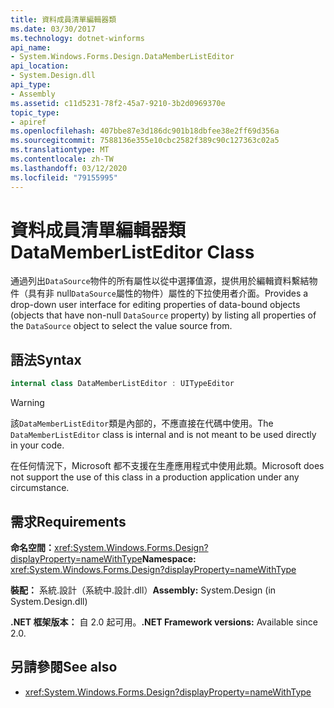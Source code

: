 ```yaml
---
title: 資料成員清單編輯器類
ms.date: 03/30/2017
ms.technology: dotnet-winforms
api_name:
- System.Windows.Forms.Design.DataMemberListEditor
api_location:
- System.Design.dll
api_type:
- Assembly
ms.assetid: c11d5231-78f2-45a7-9210-3b2d0969370e
topic_type:
- apiref
ms.openlocfilehash: 407bbe87e3d186dc901b18dbfee38e2ff69d356a
ms.sourcegitcommit: 7588136e355e10cbc2582f389c90c127363c02a5
ms.translationtype: MT
ms.contentlocale: zh-TW
ms.lasthandoff: 03/12/2020
ms.locfileid: "79155995"
---
```

# <a name="datamemberlisteditor-class"></a><span data-ttu-id="b55dd-102">資料成員清單編輯器類</span><span class="sxs-lookup"><span data-stu-id="b55dd-102">DataMemberListEditor Class</span></span>

<span data-ttu-id="b55dd-103">通過列出`DataSource`物件的所有屬性以從中選擇值源，提供用於編輯資料繫結物件（具有非 null`DataSource`屬性的物件）屬性的下拉使用者介面。</span><span class="sxs-lookup"><span data-stu-id="b55dd-103">Provides a drop-down user interface for editing properties of data-bound objects (objects that have non-null `DataSource` property) by listing all properties of the `DataSource` object to select the value source from.</span></span>  
  
## <a name="syntax"></a><span data-ttu-id="b55dd-104">語法</span><span class="sxs-lookup"><span data-stu-id="b55dd-104">Syntax</span></span>
  
```csharp  
internal class DataMemberListEditor : UITypeEditor
```

> [!WARNING]
> <span data-ttu-id="b55dd-105">該`DataMemberListEditor`類是內部的，不應直接在代碼中使用。</span><span class="sxs-lookup"><span data-stu-id="b55dd-105">The `DataMemberListEditor` class is internal and is not meant to be used directly in your code.</span></span>
>
> <span data-ttu-id="b55dd-106">在任何情況下，Microsoft 都不支援在生產應用程式中使用此類。</span><span class="sxs-lookup"><span data-stu-id="b55dd-106">Microsoft does not support the use of this class in a production application under any circumstance.</span></span>
  
## <a name="requirements"></a><span data-ttu-id="b55dd-107">需求</span><span class="sxs-lookup"><span data-stu-id="b55dd-107">Requirements</span></span>

<span data-ttu-id="b55dd-108">**命名空間：**<xref:System.Windows.Forms.Design?displayProperty=nameWithType></span><span class="sxs-lookup"><span data-stu-id="b55dd-108">**Namespace:** <xref:System.Windows.Forms.Design?displayProperty=nameWithType></span></span>  
  
<span data-ttu-id="b55dd-109">**裝配：** 系統.設計（系統中.設計.dll）</span><span class="sxs-lookup"><span data-stu-id="b55dd-109">**Assembly:** System.Design (in System.Design.dll)</span></span>  
  
<span data-ttu-id="b55dd-110">**.NET 框架版本：** 自 2.0 起可用。</span><span class="sxs-lookup"><span data-stu-id="b55dd-110">**.NET Framework versions:** Available since 2.0.</span></span>  
  
## <a name="see-also"></a><span data-ttu-id="b55dd-111">另請參閱</span><span class="sxs-lookup"><span data-stu-id="b55dd-111">See also</span></span>

- <xref:System.Windows.Forms.Design?displayProperty=nameWithType>
